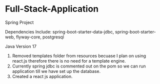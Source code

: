 # Full-Stack-Application

Spring Project

Dependencies Include:
spring-boot-starter-data-jdbc,
spring-boot-starter-web,
flyway-core,
postgresql

Java Version 17

1) Removed templates folder from resources becuase I plan on using react.js therefore there is no need for a template engine.
2) Currently spring jdbc is commented out on the pom so we can run application till we have set up the database.
3) Created a react js application.